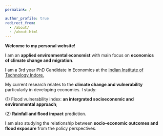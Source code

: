 ```yaml
---
permalink: /

author_profile: true
redirect_from: 
  - /about/
  - /about.html
---
```


**Welcome to my personal website!**


I am an **applied environmental economist** with main focus on **economics of climate change and migration**.


I am a 3rd year PhD Candidate in Economics at the [Indian Institute of Technology Indore.](https://www.iiti.ac.in/)


My current research relates to the **climate change and vulnerability** particularly in developing economies. I study: 

(1) Flood vulnerability index: **an intergrated socioeconomic and environmental approach**; 

(2) **Rainfall and flood impact** prediction. 


I am also studying the relationship between **socio-economic outcomes and flood exposure** from the policy perspectives.




